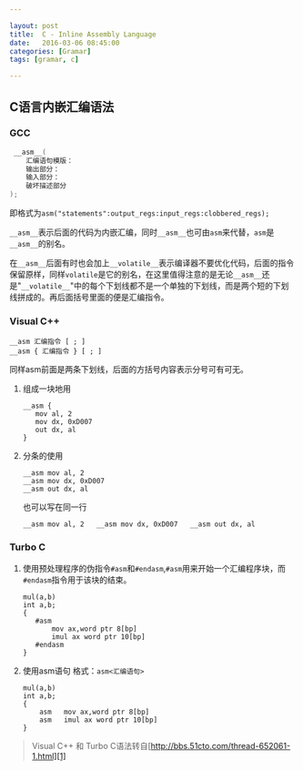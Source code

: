 ```yaml
---

layout: post
title:  C - Inline Assembly Language
date:   2016-03-06 08:45:00
categories: [Gramar]
tags: [gramar, c]

---
```


## C语言内嵌汇编语法

### GCC

~~~c
 __asm__(
    汇编语句模版：
    输出部分：
    输入部分：
    破坏描述部分
);
~~~

即格式为`asm("statements":output_regs:input_regs:clobbered_regs);`


`__asm__`表示后面的代码为内嵌汇编，同时`__asm__`也可由`asm`来代替，`asm`是`__asm__`的别名。

在`__asm__`后面有时也会加上`__volatile__`表示编译器不要优化代码，后面的指令保留原样，同样`volatile`是它的别名，在这里值得注意的是无论`__asm__`还是"`__volatile__`"中的每个下划线都不是一个单独的下划线，而是两个短的下划线拼成的。再后面括号里面的便是汇编指令。


### Visual C++

~~~
__asm 汇编指令 [ ; ]
__asm { 汇编指令 } [ ; ]
~~~
同样asm前面是两条下划线，后面的方括号内容表示分号可有可无。

1. 组成一块地用

    ~~~
    __asm {
       mov al, 2
       mov dx, 0xD007
       out dx, al
    }
    ~~~
2. 分条的使用

    ~~~
    __asm mov al, 2
    __asm mov dx, 0xD007
    __asm out dx, al
    ~~~

    也可以写在同一行

    ~~~
    __asm mov al, 2   __asm mov dx, 0xD007   __asm out dx, al
    ~~~

### Turbo C

1. 使用预处理程序的伪指令`#asm`和`#endasm`,`#asm`用来开始一个汇编程序块，而`#endasm`指令用于该块的结束。

    ~~~
    mul(a,b)
    int a,b;
    {
       #asm
           mov ax,word ptr 8[bp]
           imul ax word ptr 10[bp]
       #endasm
    }
    ~~~

2. 使用asm语句
格式：`asm<汇编语句>`

    ~~~
    mul(a,b)
    int a,b;
    {
        asm   mov ax,word ptr 8[bp]
        asm   imul ax word ptr 10[bp]
    }
    ~~~

> Visual C++ 和 Turbo C语法转自[http://bbs.51cto.com/thread-652061-1.html][1]

[1]: http://bbs.51cto.com/thread-652061-1.html
